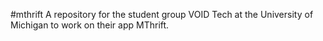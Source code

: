 #mthrift
A repository for the student group VOID Tech at the
University of Michigan to work on their app MThrift. 
